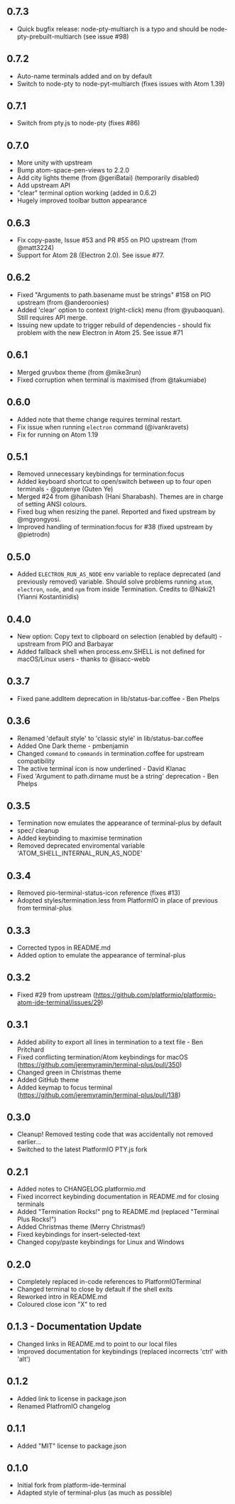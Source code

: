 ## 0.7.3
* Quick bugfix release: node-pty-multiarch is a typo and should be node-pty-prebuilt-multiarch (see issue #98)

## 0.7.2
* Auto-name terminals added and on by default
* Switch to node-pty to node-pyt-multiarch (fixes issues with Atom 1.39)

## 0.7.1
* Switch from pty.js to node-pty (fixes #86)

## 0.7.0
* More unity with upstream
* Bump atom-space-pen-views to 2.2.0
* Add city lights theme (from @geriBatai) (temporarily disabled)
* Add upstream API
* "clear" terminal option working (added in 0.6.2)
* Hugely improved toolbar button appearance

## 0.6.3
* Fix copy-paste, Issue #53 and PR #55 on PIO upstream (from @matt3224)
* Support for Atom 28 (Electron 2.0). See issue #77.

## 0.6.2
* Fixed "Arguments to path.basename must be strings" #158 on PIO upstream (from @anderoonies)
* Added 'clear' option to context (right-click) menu (from @yubaoquan). Still
  requires API merge.
* Issuing new update to trigger rebuild of dependencies - should fix problem
  with the new Electron in Atom 25. See issue #71

## 0.6.1
 * Merged gruvbox theme (from @mike3run)
 * Fixed corruption when terminal is maximised (from @takumiabe)

## 0.6.0
 * Added note that theme change requires terminal restart.
 * Fix issue when running `electron` command (@ivankravets)
 * Fix for running on Atom 1.19

## 0.5.1
 * Removed unnecessary keybindings for termination:focus
 * Added keyboard shortcut to open/switch between up to four open terminals - @gutenye (Guten Ye)
 * Merged #24 from @hanibash (Hani Sharabash). Themes are in charge of setting ANSI colours.
 * Fixed bug when resizing the panel. Reported and fixed upstream by @mgyongyosi.
 * Improved handling of termination:focus for #38 (fixed upstream by @pietrodn)

## 0.5.0
 * Added `ELECTRON_RUN_AS_NODE` env variable to replace deprecated (and previously removed) variable. Should solve problems running `atom`, `electron`, `node`, and `npm` from inside Termination.
 Credits to @Naki21 (Yianni Kostantinidis)

## 0.4.0
 * New option: Copy text to clipboard on selection (enabled by default) - upstream from PIO and Barbayar
 * Added fallback shell when process.env.SHELL is not defined for macOS/Linux users - thanks to @isacc-webb

## 0.3.7
 * Fixed pane.addItem deprecation in lib/status-bar.coffee - Ben Phelps

## 0.3.6
 * Renamed 'default style' to 'classic style' in lib/status-bar.coffee
 * Added One Dark theme - pmbenjamin
 * Changed `command` to `commands` in termination.coffee for upstream compatibility
 * The active terminal icon is now underlined - David Klanac
 * Fixed 'Argument to path.dirname must be a string' deprecation - Ben Phelps

## 0.3.5
 * Termination now emulates the appearance of terminal-plus by default
 * spec/ cleanup
 * Added keybinding to maximise termination
 * Removed deprecated enviromental variable 'ATOM_SHELL_INTERNAL_RUN_AS_NODE'

## 0.3.4
 * Removed pio-terminal-status-icon reference (fixes #13)
 * Adopted styles/termination.less from PlatformIO in place of previous from
   terminal-plus

## 0.3.3
 * Corrected typos in README.md
 * Added option to emulate the appearance of terminal-plus

## 0.3.2
 * Fixed #29 from upstream
 (https://github.com/platformio/platformio-atom-ide-terminal/issues/29)

## 0.3.1
 * Added ability to export all lines in termination to a text file - Ben Pritchard
 * Fixed conflicting termination/Atom keybindings for macOS
   (https://github.com/jeremyramin/terminal-plus/pull/350)
 * Changed green in Christmas theme
 * Added GitHub theme
 * Added keymap to focus terminal
   (https://github.com/jeremyramin/terminal-plus/pull/138)

## 0.3.0
 * Cleanup! Removed testing code that was accidentally not removed earlier...
 * Switched to the latest PlatformIO PTY.js fork

## 0.2.1
 * Added notes to CHANGELOG.platformio.md
 * Fixed incorrect keybinding documentation in README.md for closing terminals
 * Added "Termination Rocks!" png to README.md (replaced "Terminal Plus Rocks!")
 * Added Christmas theme (Merry Christmas!)
 * Fixed keybindings for insert-selected-text
 * Changed copy/paste keybindings for Linux and Windows

## 0.2.0
 * Completely replaced in-code references to PlatformIOTerminal
 * Changed terminal to close by default if the shell exits
 * Reworked intro in README.md
 * Coloured close icon "X" to red

## 0.1.3 - Documentation Update
 * Changed links in README.md to point to our local files
 * Improved documentation for keybindings (replaced incorrects 'ctrl'
   with 'alt')

## 0.1.2
 * Added link to license in package.json
 * Renamed PlatfromIO changelog

## 0.1.1
 * Added "MIT" license to package.json

## 0.1.0
 * Initial fork from platform-ide-terminal
 * Adapted style of terminal-plus (as much as possible)
